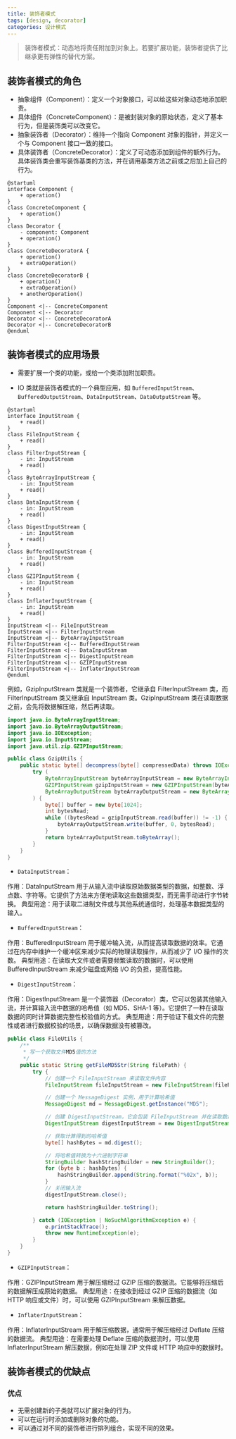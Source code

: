 ```yaml
---
title: 装饰者模式
tags: [design, decorator]
categories: 设计模式
---
```


> 装饰者模式：动态地将责任附加到对象上。若要扩展功能，装饰者提供了比继承更有弹性的替代方案。

<!-- more -->

## 装饰者模式的角色

- 抽象组件（Component）：定义一个对象接口，可以给这些对象动态地添加职责。
- 具体组件（ConcreteComponent）：是被封装对象的原始状态，定义了基本行为，但是装饰类可以改变它。
- 抽象装饰者（Decorator）：维持一个指向 Component 对象的指针，并定义一个与 Component 接口一致的接口。
- 具体装饰者（ConcreteDecorator）：定义了可动态添加到组件的额外行为。具体装饰类会重写装饰基类的方法，并在调用基类方法之前或之后加上自己的行为。

```puml
@startuml
interface Component {
    + operation()
}
class ConcreteComponent {
    + operation()
}
class Decorator {
    - component: Component
    + operation()
}
class ConcreteDecoratorA {
    + operation()
    + extraOperation()
}
class ConcreteDecoratorB {
    + operation()
    + extraOperation()
    + anotherOperation()
}
Component <|-- ConcreteComponent
Component <|-- Decorator
Decorator <|-- ConcreteDecoratorA
Decorator <|-- ConcreteDecoratorB
@enduml
```

## 装饰者模式的应用场景

- 需要扩展一个类的功能，或给一个类添加附加职责。

- IO 类就是装饰者模式的一个典型应用，如 `BufferedInputStream`、`BufferedOutputStream`、`DataInputStream`、`DataOutputStream` 等。

```puml
@startuml
interface InputStream {
    + read()
}
class FileInputStream {
    + read()
}
class FilterInputStream {
    - in: InputStream
    + read()
}
class ByteArrayInputStream {
    - in: InputStream
    + read()
}
class DataInputStream {
    - in: InputStream
    + read()
}
class DigestInputStream {
    - in: InputStream
    + read()
}
class BufferedInputStream {
    - in: InputStream
    + read()
}
class GZIPInputStream {
    - in: InputStream
    + read()
}
class InflaterInputStream {
    - in: InputStream
    + read()
}
InputStream <|-- FileInputStream
InputStream <|-- FilterInputStream
InputStream <|-- ByteArrayInputStream
FilterInputStream <|-- BufferedInputStream
FilterInputStream <|-- DataInputStream
FilterInputStream <|-- DigestInputStream
FilterInputStream <|-- GZIPInputStream
FilterInputStream <|-- InflaterInputStream
@enduml
```

例如，GzipInputStream 类就是一个装饰者，它继承自 FilterInputStream 类，而 FilterInputStream 类又继承自 InputStream 类。GzipInputStream 类在读取数据之前，会先将数据解压缩，然后再读取。

```java
import java.io.ByteArrayInputStream;
import java.io.ByteArrayOutputStream;
import java.io.IOException;
import java.io.InputStream;
import java.util.zip.GZIPInputStream;

public class GzipUtils {
    public static byte[] decompress(byte[] compressedData) throws IOException {
        try (
            ByteArrayInputStream byteArrayInputStream = new ByteArrayInputStream(compressedData);
            GZIPInputStream gzipInputStream = new GZIPInputStream(byteArrayInputStream);
            ByteArrayOutputStream byteArrayOutputStream = new ByteArrayOutputStream()
        ) {
            byte[] buffer = new byte[1024];
            int bytesRead;
            while ((bytesRead = gzipInputStream.read(buffer)) != -1) {
                byteArrayOutputStream.write(buffer, 0, bytesRead);
            }
            return byteArrayOutputStream.toByteArray();
        }
    }
}

```

- `DataInputStream`：

作用：DataInputStream 用于从输入流中读取原始数据类型的数据，如整数、浮点数、字符等。它提供了方法来方便地读取这些数据类型，而无需手动进行字节转换。
典型用途：用于读取二进制文件或与其他系统通信时，处理基本数据类型的输入。

- `BufferedInputStream`：

作用：BufferedInputStream 用于缓冲输入流，从而提高读取数据的效率。它通过在内存中维护一个缓冲区来减少实际的物理读取操作，从而减少了 I/O 操作的次数。
典型用途：在读取大文件或者需要频繁读取的数据时，可以使用 BufferedInputStream 来减少磁盘或网络 I/O 的负担，提高性能。

- `DigestInputStream`：

作用：DigestInputStream 是一个装饰器（Decorator）类，它可以包装其他输入流，并计算输入流中数据的哈希值（如 MD5、SHA-1 等）。它提供了一种在读取数据的同时计算数据完整性校验值的方式。
典型用途：用于验证下载文件的完整性或者进行数据校验的场景，以确保数据没有被篡改。

```java
public class FileUtils {
    /**
     * 写一个获取文件MD5值的方法
     */
    public static String getFileMD5Str(String filePath) {
        try {
            // 创建一个 FileInputStream 来读取文件内容
            FileInputStream fileInputStream = new FileInputStream(filePath);

            // 创建一个 MessageDigest 实例，用于计算哈希值
            MessageDigest md = MessageDigest.getInstance("MD5");

            // 创建 DigestInputStream，它会包装 FileInputStream 并在读取数据时计算哈希值
            DigestInputStream digestInputStream = new DigestInputStream(fileInputStream, md);

            // 获取计算得到的哈希值
            byte[] hashBytes = md.digest();

            // 将哈希值转换为十六进制字符串
            StringBuilder hashStringBuilder = new StringBuilder();
            for (byte b : hashBytes) {
                hashStringBuilder.append(String.format("%02x", b));
            }
            // 关闭输入流
            digestInputStream.close();

            return hashStringBuilder.toString();

        } catch (IOException | NoSuchAlgorithmException e) {
            e.printStackTrace();
            throw new RuntimeException(e);
        }
    }
}
```

- `GZIPInputStream`：

作用：GZIPInputStream 用于解压缩经过 GZIP 压缩的数据流。它能够将压缩后的数据解压成原始的数据。
典型用途：在接收到经过 GZIP 压缩的数据流（如 HTTP 响应或文件）时，可以使用 GZIPInputStream 来解压数据。

- `InflaterInputStream`：

作用：InflaterInputStream 用于解压缩数据，通常用于解压缩经过 Deflate 压缩的数据流。
典型用途：在需要处理 Deflate 压缩的数据流时，可以使用 InflaterInputStream 解压数据，例如在处理 ZIP 文件或 HTTP 响应中的数据时。

## 装饰者模式的优缺点

### 优点

- 无需创建新的子类就可以扩展对象的行为。
- 可以在运行时添加或删除对象的功能。
- 可以通过对不同的装饰者进行排列组合，实现不同的效果。

